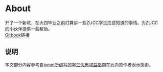 # About

开了一个新坑，在大四毕业之前打算讲一些ZUCC学生应该知道的事情。为ZUCC的小伙伴提供一些帮助。  
[Gitbook链接](https://www.gitbook.com/read/book/hdsky/zucc-student-resources)

## 说明
本文部分内容参考自[ivmm所编写的学生优惠权益指南](https://github.com/ivmm/Student-resources)在此向原作者表示感谢。
